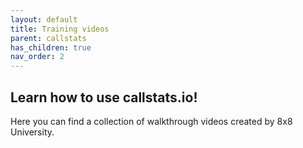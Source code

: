 ```yaml
---
layout: default
title: Training videos
parent: callstats
has_children: true
nav_order: 2
---
```


## Learn how to use callstats.io!
Here you can find a collection of walkthrough videos created by 8x8 University.
